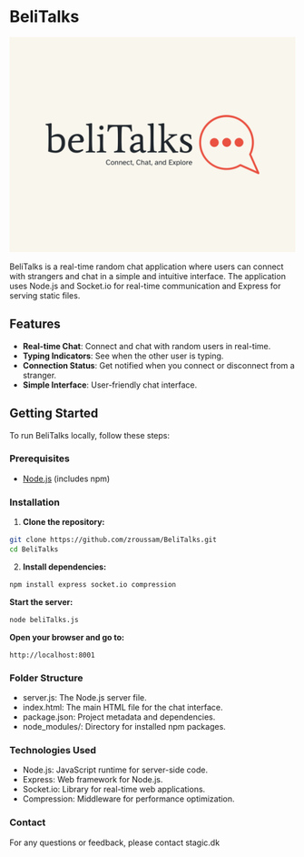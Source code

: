 ﻿# BeliTalks
![belitalks-high-resolution-logo](/img/belitalks-high-resolution-logo.png)

BeliTalks is a real-time random chat application where users can connect with strangers and chat in a simple and intuitive interface. The application uses Node.js and Socket.io for real-time communication and Express for serving static files.

## Features

- **Real-time Chat**: Connect and chat with random users in real-time.
- **Typing Indicators**: See when the other user is typing.
- **Connection Status**: Get notified when you connect or disconnect from a stranger.
- **Simple Interface**: User-friendly chat interface.

## Getting Started

To run BeliTalks locally, follow these steps:

### Prerequisites

- [Node.js](https://nodejs.org/) (includes npm)

### Installation

1. **Clone the repository:**

```sh
git clone https://github.com/zroussam/BeliTalks.git
cd BeliTalks
```

2. **Install dependencies:**

```sh
npm install express socket.io compression
```
**Start the server:**

```sh
node beliTalks.js
```

**Open your browser and go to:**

```
http://localhost:8001
```

### Folder Structure

  - server.js: The Node.js server file.
 - index.html: The main HTML file for the chat interface.
- package.json: Project metadata and dependencies.
- node_modules/: Directory for installed npm packages.
### Technologies Used
- Node.js: JavaScript runtime for server-side code.
- Express: Web framework for Node.js.
- Socket.io: Library for real-time web applications.
- Compression: Middleware for performance optimization.



### Contact
For any questions or feedback, please contact stagic.dk
